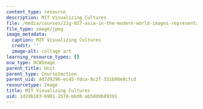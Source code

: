 ```yaml
---
content_type: resource
description: MIT Visualizing Cultures
file: /media/courses/21g-027-asia-in-the-modern-world-images-representations-fall-2016/1d2db10369812b78b6d8ab5dd9b89391_vis_cul.jpg
file_type: image/jpeg
image_metadata:
  caption: MIT Visualizing Cultures
  credit: ''
  image-alt: collage art
learning_resource_types: []
ocw_type: OCWImage
parent_title: Unit
parent_type: CourseSection
parent_uid: 4d7d9296-ec45-fdca-8c2f-331b98e8cfcd
resourcetype: Image
title: MIT Visualizing Cultures
uid: 1d2db103-6981-2b78-b6d8-ab5dd9b89391
---
```

